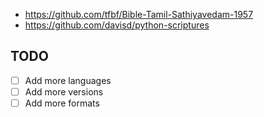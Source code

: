 - https://github.com/tfbf/Bible-Tamil-Sathiyavedam-1957
- https://github.com/davisd/python-scriptures


## TODO
- [ ] Add more languages
- [ ] Add more versions
- [ ] Add more formats